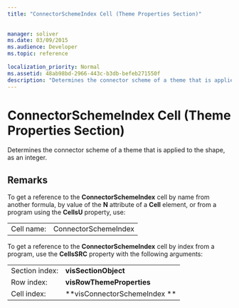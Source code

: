 ```yaml
---
title: "ConnectorSchemeIndex Cell (Theme Properties Section)"
 
 
manager: soliver
ms.date: 03/09/2015
ms.audience: Developer
ms.topic: reference
 
localization_priority: Normal
ms.assetid: 48ab98bd-2966-443c-b3db-befeb271550f
description: "Determines the connector scheme of a theme that is applied to the shape, as an integer."
---
```


# ConnectorSchemeIndex Cell (Theme Properties Section)

Determines the connector scheme of a theme that is applied to the shape, as an integer. 
  
## Remarks

To get a reference to the **ConnectorSchemeIndex** cell by name from another formula, by value of the **N** attribute of a **Cell** element, or from a program using the **CellsU** property, use: 
  
|||
|:-----|:-----|
| Cell name:  <br/> | ConnectorSchemeIndex  <br/> |
   
To get a reference to the **ConnectorSchemeIndex** cell by index from a program, use the **CellsSRC** property with the following arguments: 
  
|||
|:-----|:-----|
| Section index:  <br/> |**visSectionObject** <br/> |
| Row index:  <br/> |**visRowThemeProperties** <br/> |
| Cell index:  <br/> |**visConnectorSchemeIndex ** <br/> |
   

